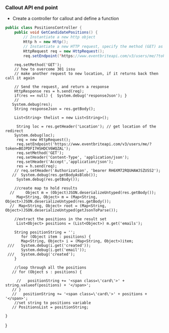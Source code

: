 ### Callout API end point 
* Create a controller for callout and define a function 


```java
public class PositionsController {
    public void GetCandidatePositions() {
        // Instantiate a new http object
        Http h = new Http();
        // Instantiate a new HTTP request, specify the method (GET) as well as the endpoint
        HttpRequest req = new HttpRequest();
        req.setEndpoint('https://www.eventbriteapi.com/v3/users/me/?token=XXXXXXXXXXXXXX');
```
        req.setMethod('GET');
        // how to overcome 301 issu
        // make another request to new location, if it returns back then call it again
       
        // Send the request, and return a response
        HttpResponse res = h.send(req);
        if(res == null) {  System.debug('responseJson'); }
        //
       System.debug(res);
        String responseJson = res.getBody();
        
        List<String> thelist = new List<String>();
        
         String loc = res.getHeader('Location'); // get location of the redirect
        System.debug(loc); 
         req = new HttpRequest();
         req.setEndpoint('https://www.eventbriteapi.com/v3/users/me/?token=BOJPDFI7HSHDCV6WQZAL');
         req.setMethod('GET');
         req.setHeader('Content-Type', 'application/json');
         req.setHeader('Accept','application/json');
         res = h.send(req);
        // req.setHeader('Authorization', 'bearer RH6XM72RQUHAWJSZUSS2');
       //  System.debug(res.getBodyAsBlob());
         System.debug(res.getBody());
        
        //create map to hold results
      //     Object m = (Object)JSON.deserializeUntyped(res.getBody());
         Map<String, Object> m = (Map<String, Object>)JSON.deserializeUntyped(res.getBody());
      //  Map<String, Object> root = (Map<String, Object>)JSON.deserializeUntyped(getJsonToParse());
     
        //extract the positions in the result set
         List<Object> positions = (List<Object>) m.get('emails');
        
        String positionString = '';
           for (Object item : positions) {
           Map<String, Object> i = (Map<String, Object>)item;
     ///   System.debug(i.get('created'));
           System.debug(i.get('email'));
     ///   System.debug('created');
        }
        
        //loop through all the positions
       // for (Object s : positions) {
            
         //   positionString += '<span class=\'card\'>' + string.valueof(positions) + '</span>';
       // }
       //   positionString += '<span class=\'card\'>' + positions + '</span>';
        //set string to positions variable
       // PositionsList = positionString;

    }

}
